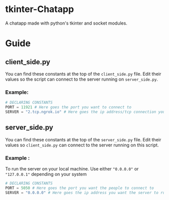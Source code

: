 # tkinter-Chatapp
A chatapp made with python's tkinter and socket modules.

# Guide
## client_side.py
You can find these constants at the top of the `client_side.py` file. Edit their values so the script can connect to the server running on `server_side.py`.
### Example:
```python
# DECLARING CONSTANTS
PORT = 11921 # Here goes the port you want to connect to
SERVER = "2.tcp.ngrok.io" # Here goes the ip address/tcp connection you want to connect to
```
## server_side.py
You can find these constants at the top of the `server_side.py` file. Edit their values so `client_side.py` can connect to the server running on this script.
### Example :
To run the server on your local machine. Use either `"0.0.0.0"` or `"127.0.0.1"` depending on your system
```python
# DECLARING CONSTANTS
PORT = 5050 # Here goes the port you want the people to connect to
SERVER = "0.0.0.0" # Here goes the ip address you want the server to run on
```

